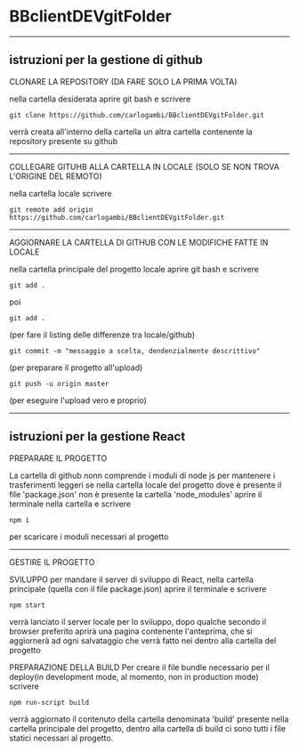 # BBclientDEVgitFolder

-------------------------------------------------------------------------------------
 istruzioni per la gestione di github  
-------------------------------------------------------------------------------------

CLONARE LA REPOSITORY (DA FARE SOLO LA PRIMA VOLTA)

 nella cartella desiderata aprire git bash e scrivere 
    
    git clone https://github.com/carlogambi/BBclientDEVgitFolder.git

verrà creata all'interno della cartella un altra cartella contenente la repository presente su github

-------------------------------------------------------------------------------------

COLLEGARE GITUHB ALLA CARTELLA IN LOCALE  (SOLO SE NON TROVA L'ORIGINE DEL REMOTO)

nella cartella locale scrivere
    
    git remote add origin https://github.com/carlogambi/BBclientDEVgitFolder.git

-------------------------------------------------------------------------------------

AGGIORNARE LA CARTELLA DI GITHUB CON LE MODIFICHE FATTE IN LOCALE

nella cartella principale del progetto locale aprire git bash e scrivere
  
  ` git add . `
  
  poi
  
  ` git add . `
  
  (per fare il listing delle differenze tra locale/github)
  
  ` git commit -m "messaggio a scelta, dendenzialmente descrittivo" `
  
  (per preparare il progetto all'upload)
  
 ` git push -u origin master `
  
  (per eseguire l'upload vero e proprio)
  
 -------------------------------------------------------------------------------------
 istruzioni per la gestione React  
-------------------------------------------------------------------------------------

PREPARARE IL PROGETTO

La cartella di github nonn comprende i moduli di node js per mantenere i trasferimenti leggeri
se nella cartella locale del progetto dove è presente il file 'package.json' non è presente la cartella 'node_modules'
aprire il terminale nella cartella e scrivere
  
 ` npm i `

per scaricare i moduli necessari al progetto

--------------------------------------------------------------------------------------

GESTIRE IL PROGETTO

SVILUPPO
per mandare il server di sviluppo di React, nella cartella principale (quella con il file package.json) aprire il terminale e scrivere

 ` npm start `

verrà lanciato il server locale per lo sviluppo, dopo qualche secondo il browser preferito aprirà una pagina contenente l'anteprima, 
che si aggiornerà ad ogni salvataggio che verrà fatto nei dentro alla cartella del progetto

PREPARAZIONE DELLA BUILD
Per creare il file bundle necessario per il deploy(in development mode, al momento, non in production mode) scrivere
  
 ` npm run-script build `

verrà aggiornato il contenuto della cartella denominata 'build' presente nella cartella principale del progetto,
dentro alla cartella di build ci sono tutti i file statici necessari al progetto.
